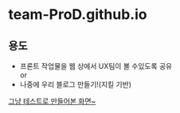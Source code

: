 # team-ProD.github.io

## 용도
- 프론트 작업물을 웹 상에서 UX팀이 볼 수있도록 공유  
or
- 나중에 우리 블로그 만들기!(지킬 기반)


[그냥 테스트로 만들어본 화면~](/navigation.html)